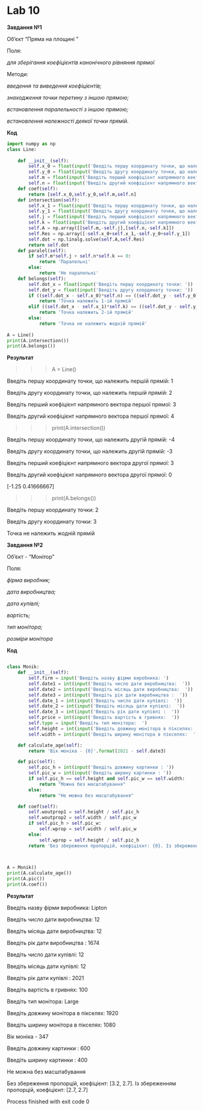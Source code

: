 # Lab 10
**Завдання №1**

Об’єкт “Пряма на площині ”

Поля:

*для зберігання коефіцієнтів канонічного рівняння прямої*

Методи:  

  *введення та виведення коефіцієнтів;*
  
  *знаходження точки перетину з іншою прямою;*
  
  *встановлення паралельності з іншою прямою;*
  
  *встановлення належності деякої точки прямій.*
  
**Код**

```python
import numpy as np
class Line:
    
    def __init__(self):
        self.x_0 = float(input('Введіть першу координату точки, що належить першій прямій: '))
        self.y_0 = float(input('Введіть другу координату точки, що належить першій прямій: '))
        self.m = float(input('Введіть перший коефіцієнт напрямного вектора першої прямої: '))
        self.n = float(input('Введіть другий коефіцієнт напрямного вектора першої прямої: '))
    def coef(self):
        return [self.x_0,self.y_0,self.m,self.n]
    def intersection(self):
        self.x_1 = float(input('Введіть першу координату точки, що належить другій прямій: '))
        self.y_1 = float(input('Введіть другу координату точки, що належить другій прямій: '))
        self.j = float(input('Введіть перший коефіцієнт напрямного вектора другої прямої: '))
        self.k = float(input('Введіть другий коефіцієнт напрямного вектора другої прямої: '))
        self.A = np.array([[self.m,-self.j],[self.n,-self.k]])
        self.Res = np.array([-self.x_0+self.x_1,-self.y_0+self.y_1])
        self.dot = np.linalg.solve(self.A,self.Res)
        return self.dot
    def paralel(self):
        if self.m*self.j + self.n*self.k == 0:
            return 'Паралельні'
        else:
            return 'Не паралельні'
    def belongs(self):
        self.dot_x = float(input('Введіть першу координату точки: '))
        self.dot_y = float(input('Введіть другу координату точки: '))
        if ((self.dot_x - self.x_0)*self.n) == ((self.dot_y - self.y_0)*self.m):
            return 'Точка належить 1-ій прямій'
        elif ((self.dot_x - self.x_1)*self.k) == ((self.dot_y - self.y_1)*self.j):
            return 'Точка належить 2-ій прямій'
        else:
            return 'Точка не належить жодній прямій'
        
A = Line()
print(A.intersection())
print(A.belongs())
```
**Результат** 

>>> A = Line()


Введіть першу координату точки, що належить першій прямій: 1

Введіть другу координату точки, що належить першій прямій: 2

Введіть перший коефіцієнт напрямного вектора першої прямої: 3

Введіть другий коефіцієнт напрямного вектора першої прямої: 4

>>> print(A.intersection())


Введіть першу координату точки, що належить другій прямій: -4

Введіть другу координату точки, що належить другій прямій: -3

Введіть перший коефіцієнт напрямного вектора другої прямої: 3

Введіть другий коефіцієнт напрямного вектора другої прямої: 0

[-1.25        0.41666667]

>>> print(A.belongs())


Введіть першу координату точки: 2

Введіть другу координату точки: 3

Точка не належить жодній прямій



**Завдання №2**

Об’єкт -  “Монітор”

Поля:

*фірма виробник;*

*дата виробництва;*

*дата купівлі;*

*вартість;*

*тип монітора;*

*розміри монітора*

**Код**

```python

class Monik:
    def __init__(self):
        self.firm = input('Введіть назву фірми виробника: ')
        self.date1 = int(input('Введіть число дати виробництва:  '))
        self.date2 = int(input('Введіть місяць дати виробництва:  '))
        self.date3 = int(input('Введіть рік дати виробництва :  '))
        self.date_1 = int(input('Введіть число дати купівлі:  '))
        self.date_2 = int(input('Введіть місяць дати купівлі:  '))
        self.date_3 = int(input('Введіть рік дати купівлі :  '))
        self.price = int(input('Введіть вартість в гривнях:  '))
        self.type = input('Введіть тип монітора:  ')
        self.height = int(input('Введіть довжину монітора в пікселях:  '))
        self.width = int(input('Введіть ширину монітора в пікселях:  '))

    def calculate_age(self):
        return 'Вік моніка - {0}'.format(2021 - self.date3)

    def pic(self):
        self.pic_h = int(input('Введіть довжину картинки : '))
        self.pic_w = int(input('Введіть ширину картинки : '))
        if self.pic_h == self.height and self.pic_w == self.width:
            return "Можна без масштабування"
        else:
            return "Не можна без масштабування"

    def coef(self):
        self.woutprop1 = self.height / self.pic_h
        self.woutprop2 = self.width / self.pic_w
        if self.pic_h > self.pic_w:
            self.wprop = self.width / self.pic_w
        else:
            self.wprop = self.height / self.pic_h
        return 'Без збереження пропорцій, коефіцієнт: {0}. Із збереженням пропорцій, коефіцієнт: {1}'.format([self.woutprop1, self.woutprop2],
                                                                                     [self.wprop, self.wprop])


A = Monik()
print(A.calculate_age())
print(A.pic())
print(A.coef())
```
**Результат**


Введіть назву фірми виробника: Lipton

Введіть число дати виробництва:  12

Введіть місяць дати виробництва:  12

Введіть рік дати виробництва :  1674

Введіть число дати купівлі:  12

Введіть місяць дати купівлі:  12

Введіть рік дати купівлі :  2021

Введіть вартість в гривнях:  100

Введіть тип монітора:  Large

Введіть довжину монітора в пікселях:  1920

Введіть ширину монітора в пікселях:  1080

Вік моніка - 347

Введіть довжину картинки : 600

Введіть ширину картинки : 400

Не можна без масштабування

Без збереження пропорцій, коефіцієнт: [3.2, 2.7]. Із збереженням пропорцій, коефіцієнт: [2.7, 2.7]


Process finished with exit code 0


